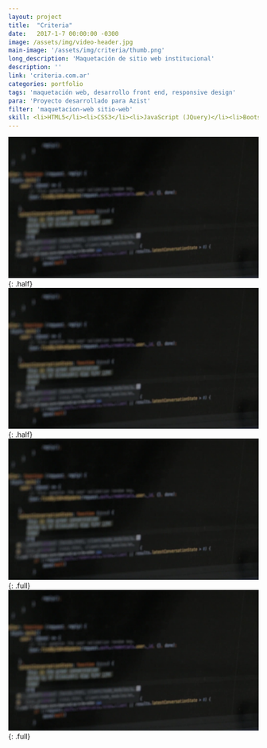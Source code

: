 ```yaml
---
layout: project
title:  "Criteria"
date:   2017-1-7 00:00:00 -0300
image: /assets/img/video-header.jpg
main-image: '/assets/img/criteria/thumb.png'
long_description: 'Maquetación de sitio web institucional'
description: ''
link: 'criteria.com.ar'
categories: portfolio
tags: 'maquetación web, desarrollo front end, responsive design'
para: 'Proyecto desarrollado para Azist'
filter: 'maquetacion-web sitio-web'
skill: <li>HTML5</li><li>CSS3</li><li>JavaScript (JQuery)</li><li>Bootstrap</li><li>PHP</li>
---
```


![alt text](/assets/img/video-header.jpg "Logo Title Text 1"){: .half}
![alt text](/assets/img/video-header.jpg "Logo Title Text 1"){: .half}
![alt text](/assets/img/video-header.jpg "Logo Title Text 1"){: .full}
![alt text](/assets/img/video-header.jpg "Logo Title Text 1"){: .full}